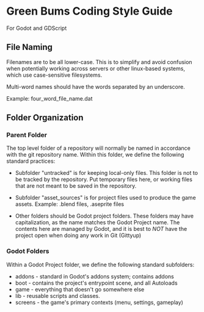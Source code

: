 # Green Bums Coding Style Guide

For Godot and GDScript

## File Naming

Filenames are to be all lower-case. This is to simplify and avoid
confusion when potentially working across servers or other linux-based
systems, which use case-sensitive filesystems.

Multi-word names should have the words separated by an underscore.

Example: four_word_file_name.dat

## Folder Organization

### Parent Folder

The top level folder of a repository will normally be named in accordance
with the git repository name. Within this folder, we define the following
standard practices:

  * Subfolder "untracked" is for keeping local-only files. This folder
  is not to be tracked by the repository. Put temporary files here, or working
  files that are not meant to be saved in the repository.
    
  * Subfolder "asset_sources" is for project files used to produce the game assets.
  Example: .blend files, .aseprite files
  
  * Other folders should be Godot project folders. These folders may have
  capitalization, as the name matches the Godot Project name. The contents 
  here are managed by Godot, and it is best to *NOT* have the project
  open when doing any work in Git (Gittyup)

### Godot Folders

Within a Godot Project folder, we define the following standard subfolders:

  * addons - standard in Godot's addons system; contains addons
  * boot - contains the project's entrypoint scene, and all Autoloads
  * game - everything that doesn't go somewhere else
  * lib - reusable scripts and classes.
  * screens - the game's primary contexts (menu, settings, gameplay)
  

